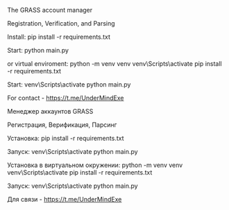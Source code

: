 The GRASS account manager

Registration, Verification, and Parsing

Install:
pip install -r requirements.txt

Start:
python main.py

or virtual enviroment:
python -m venv venv
venv\Scripts\activate
pip install -r requirements.txt

Start:
venv\Scripts\activate
python main.py

For contact - https://t.me/UnderMindExe

Менеджер аккаунтов GRASS

Регистрация, Верификация, Парсинг

Установка:
pip install -r requirements.txt

Запуск:
venv\Scripts\activate
python main.py

Установка в виртуальном окружении:
python -m venv venv
venv\Scripts\activate
pip install -r requirements.txt

Запуск:
venv\Scripts\activate
python main.py

Для связи - https://t.me/UnderMindExe
